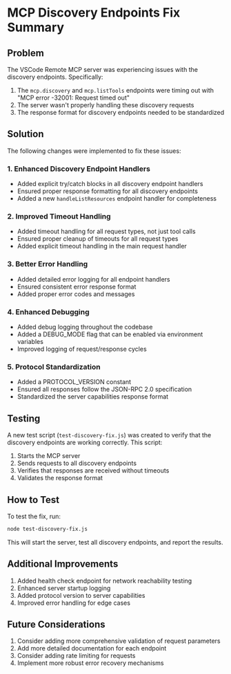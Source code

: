 # MCP Discovery Endpoints Fix Summary

## Problem

The VSCode Remote MCP server was experiencing issues with the discovery endpoints. Specifically:

1. The `mcp.discovery` and `mcp.listTools` endpoints were timing out with "MCP error -32001: Request timed out"
2. The server wasn't properly handling these discovery requests
3. The response format for discovery endpoints needed to be standardized

## Solution

The following changes were implemented to fix these issues:

### 1. Enhanced Discovery Endpoint Handlers

- Added explicit try/catch blocks in all discovery endpoint handlers
- Ensured proper response formatting for all discovery endpoints
- Added a new `handleListResources` endpoint handler for completeness

### 2. Improved Timeout Handling

- Added timeout handling for all request types, not just tool calls
- Ensured proper cleanup of timeouts for all request types
- Added explicit timeout handling in the main request handler

### 3. Better Error Handling

- Added detailed error logging for all endpoint handlers
- Ensured consistent error response format
- Added proper error codes and messages

### 4. Enhanced Debugging

- Added debug logging throughout the codebase
- Added a DEBUG_MODE flag that can be enabled via environment variables
- Improved logging of request/response cycles

### 5. Protocol Standardization

- Added a PROTOCOL_VERSION constant
- Ensured all responses follow the JSON-RPC 2.0 specification
- Standardized the server capabilities response format

## Testing

A new test script (`test-discovery-fix.js`) was created to verify that the discovery endpoints are working correctly. This script:

1. Starts the MCP server
2. Sends requests to all discovery endpoints
3. Verifies that responses are received without timeouts
4. Validates the response format

## How to Test

To test the fix, run:

```bash
node test-discovery-fix.js
```

This will start the server, test all discovery endpoints, and report the results.

## Additional Improvements

1. Added health check endpoint for network reachability testing
2. Enhanced server startup logging
3. Added protocol version to server capabilities
4. Improved error handling for edge cases

## Future Considerations

1. Consider adding more comprehensive validation of request parameters
2. Add more detailed documentation for each endpoint
3. Consider adding rate limiting for requests
4. Implement more robust error recovery mechanisms